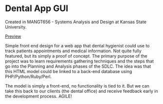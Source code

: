 Dental App GUI
==============

Created in MANGT656 - Systems Analysis and Design at Kansas State University.

[Preview](http://athksuaws.no-ip.org/DentalFrontend/dental_6.htm)

Simple front end design for a web app that dental hygienist could use to track patients appointments and medical information. Not quite fully featured, but its simply a proof of concept. The primary purpose of the project was to learn requirements gathering techniques and the steps that go into the Planning and Analysis phases of the SDLC. The idea was that this HTML model could be linked to a back-end database using PHP/Python/Ruby/Perl.

The model is simply a front-end, no functionality is tied to it. But we can take this back to our clients (the dental office) and receive feedback early in the development process. AGILE!
